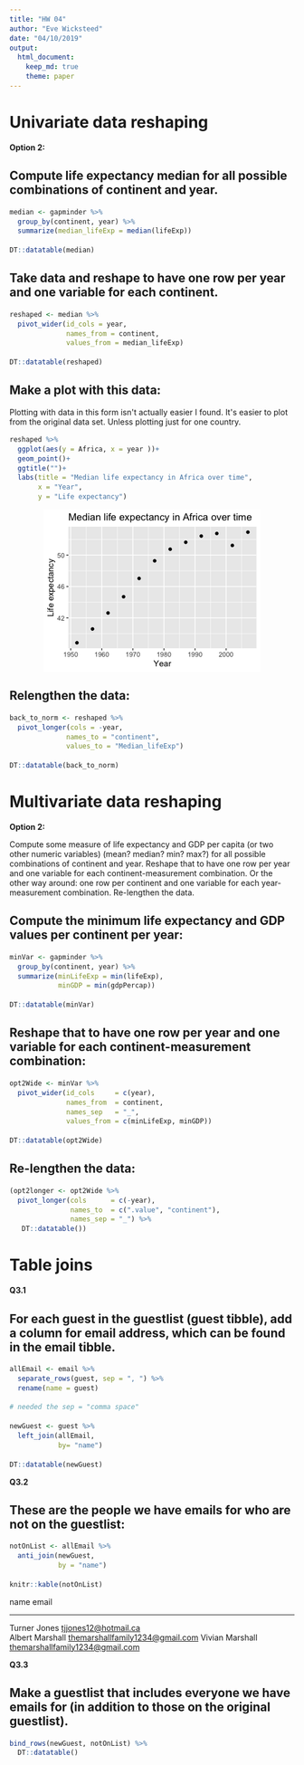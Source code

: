 ```yaml
---
title: "HW 04"
author: "Eve Wicksteed"
date: "04/10/2019"
output: 
  html_document:
    keep_md: true
    theme: paper
---
```







# Univariate data reshaping

**Option 2:**

## Compute life expectancy median for all possible combinations of continent and year. 

```r
median <- gapminder %>% 
  group_by(continent, year) %>% 
  summarize(median_lifeExp = median(lifeExp))

DT::datatable(median)
```

<!--html_preserve--><div id="htmlwidget-842f2a0acdf7b35c20b0" style="width:100%;height:auto;" class="datatables html-widget"></div>
<script type="application/json" data-for="htmlwidget-842f2a0acdf7b35c20b0">{"x":{"filter":"none","data":[["1","2","3","4","5","6","7","8","9","10","11","12","13","14","15","16","17","18","19","20","21","22","23","24","25","26","27","28","29","30","31","32","33","34","35","36","37","38","39","40","41","42","43","44","45","46","47","48","49","50","51","52","53","54","55","56","57","58","59","60"],["Africa","Africa","Africa","Africa","Africa","Africa","Africa","Africa","Africa","Africa","Africa","Africa","Americas","Americas","Americas","Americas","Americas","Americas","Americas","Americas","Americas","Americas","Americas","Americas","Asia","Asia","Asia","Asia","Asia","Asia","Asia","Asia","Asia","Asia","Asia","Asia","Europe","Europe","Europe","Europe","Europe","Europe","Europe","Europe","Europe","Europe","Europe","Europe","Oceania","Oceania","Oceania","Oceania","Oceania","Oceania","Oceania","Oceania","Oceania","Oceania","Oceania","Oceania"],[1952,1957,1962,1967,1972,1977,1982,1987,1992,1997,2002,2007,1952,1957,1962,1967,1972,1977,1982,1987,1992,1997,2002,2007,1952,1957,1962,1967,1972,1977,1982,1987,1992,1997,2002,2007,1952,1957,1962,1967,1972,1977,1982,1987,1992,1997,2002,2007,1952,1957,1962,1967,1972,1977,1982,1987,1992,1997,2002,2007],[38.833,40.5925,42.6305,44.6985,47.0315,49.2725,50.756,51.6395,52.429,52.759,51.2355,52.9265,54.745,56.074,58.299,60.523,63.441,66.353,67.405,69.498,69.862,72.146,72.047,72.899,44.869,48.284,49.325,53.655,56.95,60.765,63.739,66.295,68.69,70.265,71.028,72.396,65.9,67.65,69.525,70.61,70.885,72.335,73.49,74.815,75.451,76.116,77.5365,78.6085,69.255,70.295,71.085,71.31,71.91,72.855,74.29,75.32,76.945,78.19,79.74,80.7195]],"container":"<table class=\"display\">\n  <thead>\n    <tr>\n      <th> <\/th>\n      <th>continent<\/th>\n      <th>year<\/th>\n      <th>median_lifeExp<\/th>\n    <\/tr>\n  <\/thead>\n<\/table>","options":{"columnDefs":[{"className":"dt-right","targets":[2,3]},{"orderable":false,"targets":0}],"order":[],"autoWidth":false,"orderClasses":false}},"evals":[],"jsHooks":[]}</script><!--/html_preserve-->

## Take data and reshape to have one row per year and one variable for each continent.

```r
reshaped <- median %>% 
  pivot_wider(id_cols = year,
              names_from = continent,
              values_from = median_lifeExp)

DT::datatable(reshaped)
```

<!--html_preserve--><div id="htmlwidget-c4532e3db99881a94c35" style="width:100%;height:auto;" class="datatables html-widget"></div>
<script type="application/json" data-for="htmlwidget-c4532e3db99881a94c35">{"x":{"filter":"none","data":[["1","2","3","4","5","6","7","8","9","10","11","12"],[1952,1957,1962,1967,1972,1977,1982,1987,1992,1997,2002,2007],[38.833,40.5925,42.6305,44.6985,47.0315,49.2725,50.756,51.6395,52.429,52.759,51.2355,52.9265],[54.745,56.074,58.299,60.523,63.441,66.353,67.405,69.498,69.862,72.146,72.047,72.899],[44.869,48.284,49.325,53.655,56.95,60.765,63.739,66.295,68.69,70.265,71.028,72.396],[65.9,67.65,69.525,70.61,70.885,72.335,73.49,74.815,75.451,76.116,77.5365,78.6085],[69.255,70.295,71.085,71.31,71.91,72.855,74.29,75.32,76.945,78.19,79.74,80.7195]],"container":"<table class=\"display\">\n  <thead>\n    <tr>\n      <th> <\/th>\n      <th>year<\/th>\n      <th>Africa<\/th>\n      <th>Americas<\/th>\n      <th>Asia<\/th>\n      <th>Europe<\/th>\n      <th>Oceania<\/th>\n    <\/tr>\n  <\/thead>\n<\/table>","options":{"columnDefs":[{"className":"dt-right","targets":[1,2,3,4,5,6]},{"orderable":false,"targets":0}],"order":[],"autoWidth":false,"orderClasses":false}},"evals":[],"jsHooks":[]}</script><!--/html_preserve-->


## Make a plot with this data:

Plotting with data in this form isn't actually easier I found. It's easier to plot from the original data set. Unless plotting just for one country. 

```r
reshaped %>% 
  ggplot(aes(y = Africa, x = year ))+
  geom_point()+
  ggtitle("")+
  labs(title = "Median life expectancy in Africa over time", 
       x = "Year", 
       y = "Life expectancy") 
```

<img src="hw04_eve_files/figure-html/unnamed-chunk-4-1.png" style="display: block; margin: auto;" />

## Relengthen the data:

```r
back_to_norm <- reshaped %>% 
  pivot_longer(cols = -year,
              names_to = "continent",
              values_to = "Median_lifeExp")

DT::datatable(back_to_norm)
```

<!--html_preserve--><div id="htmlwidget-393db49e480b3e948477" style="width:100%;height:auto;" class="datatables html-widget"></div>
<script type="application/json" data-for="htmlwidget-393db49e480b3e948477">{"x":{"filter":"none","data":[["1","2","3","4","5","6","7","8","9","10","11","12","13","14","15","16","17","18","19","20","21","22","23","24","25","26","27","28","29","30","31","32","33","34","35","36","37","38","39","40","41","42","43","44","45","46","47","48","49","50","51","52","53","54","55","56","57","58","59","60"],[1952,1952,1952,1952,1952,1957,1957,1957,1957,1957,1962,1962,1962,1962,1962,1967,1967,1967,1967,1967,1972,1972,1972,1972,1972,1977,1977,1977,1977,1977,1982,1982,1982,1982,1982,1987,1987,1987,1987,1987,1992,1992,1992,1992,1992,1997,1997,1997,1997,1997,2002,2002,2002,2002,2002,2007,2007,2007,2007,2007],["Africa","Americas","Asia","Europe","Oceania","Africa","Americas","Asia","Europe","Oceania","Africa","Americas","Asia","Europe","Oceania","Africa","Americas","Asia","Europe","Oceania","Africa","Americas","Asia","Europe","Oceania","Africa","Americas","Asia","Europe","Oceania","Africa","Americas","Asia","Europe","Oceania","Africa","Americas","Asia","Europe","Oceania","Africa","Americas","Asia","Europe","Oceania","Africa","Americas","Asia","Europe","Oceania","Africa","Americas","Asia","Europe","Oceania","Africa","Americas","Asia","Europe","Oceania"],[38.833,54.745,44.869,65.9,69.255,40.5925,56.074,48.284,67.65,70.295,42.6305,58.299,49.325,69.525,71.085,44.6985,60.523,53.655,70.61,71.31,47.0315,63.441,56.95,70.885,71.91,49.2725,66.353,60.765,72.335,72.855,50.756,67.405,63.739,73.49,74.29,51.6395,69.498,66.295,74.815,75.32,52.429,69.862,68.69,75.451,76.945,52.759,72.146,70.265,76.116,78.19,51.2355,72.047,71.028,77.5365,79.74,52.9265,72.899,72.396,78.6085,80.7195]],"container":"<table class=\"display\">\n  <thead>\n    <tr>\n      <th> <\/th>\n      <th>year<\/th>\n      <th>continent<\/th>\n      <th>Median_lifeExp<\/th>\n    <\/tr>\n  <\/thead>\n<\/table>","options":{"columnDefs":[{"className":"dt-right","targets":[1,3]},{"orderable":false,"targets":0}],"order":[],"autoWidth":false,"orderClasses":false}},"evals":[],"jsHooks":[]}</script><!--/html_preserve-->


# Multivariate data reshaping

**Option 2:**

Compute some measure of life expectancy and GDP per capita (or two other numeric variables) (mean? median? min? max?) for all possible combinations of continent and year. Reshape that to have one row per year and one variable for each continent-measurement combination. Or the other way around: one row per continent and one variable for each year-measurement combination.
Re-lengthen the data.

## Compute the minimum life expectancy and GDP values per continent per year:

```r
minVar <- gapminder %>% 
  group_by(continent, year) %>% 
  summarize(minLifeExp = min(lifeExp),
            minGDP = min(gdpPercap))

DT::datatable(minVar)
```

<!--html_preserve--><div id="htmlwidget-526217281cf3cd6c55b9" style="width:100%;height:auto;" class="datatables html-widget"></div>
<script type="application/json" data-for="htmlwidget-526217281cf3cd6c55b9">{"x":{"filter":"none","data":[["1","2","3","4","5","6","7","8","9","10","11","12","13","14","15","16","17","18","19","20","21","22","23","24","25","26","27","28","29","30","31","32","33","34","35","36","37","38","39","40","41","42","43","44","45","46","47","48","49","50","51","52","53","54","55","56","57","58","59","60"],["Africa","Africa","Africa","Africa","Africa","Africa","Africa","Africa","Africa","Africa","Africa","Africa","Americas","Americas","Americas","Americas","Americas","Americas","Americas","Americas","Americas","Americas","Americas","Americas","Asia","Asia","Asia","Asia","Asia","Asia","Asia","Asia","Asia","Asia","Asia","Asia","Europe","Europe","Europe","Europe","Europe","Europe","Europe","Europe","Europe","Europe","Europe","Europe","Oceania","Oceania","Oceania","Oceania","Oceania","Oceania","Oceania","Oceania","Oceania","Oceania","Oceania","Oceania"],[1952,1957,1962,1967,1972,1977,1982,1987,1992,1997,2002,2007,1952,1957,1962,1967,1972,1977,1982,1987,1992,1997,2002,2007,1952,1957,1962,1967,1972,1977,1982,1987,1992,1997,2002,2007,1952,1957,1962,1967,1972,1977,1982,1987,1992,1997,2002,2007,1952,1957,1962,1967,1972,1977,1982,1987,1992,1997,2002,2007],[30,31.57,32.767,34.113,35.4,36.788,38.445,39.906,23.599,36.087,39.193,39.613,37.579,40.696,43.428,45.032,46.714,49.923,51.461,53.636,55.089,56.671,58.137,60.916,28.801,30.332,31.997,34.02,36.088,31.22,39.854,40.822,41.674,41.763,42.129,43.828,43.585,48.079,52.098,54.336,57.005,59.507,61.036,63.108,66.146,68.835,70.845,71.777,69.12,70.26,70.93,71.1,71.89,72.22,73.84,74.32,76.33,77.55,79.11,80.204],[298.8462121,335.9971151,355.2032273,412.9775136,464.0995039,502.3197334,462.2114149,389.8761846,410.8968239,312.188423,241.1658765,277.5518587,1397.717137,1544.402995,1662.137359,1452.057666,1654.456946,1874.298931,2011.159549,1823.015995,1456.309517,1341.726931,1270.364932,1201.637154,331,350,388,349,357,371,424,385,347,415,611,944,973.5331948,1353.989176,1709.683679,2172.352423,2860.16975,3528.481305,3630.880722,3738.932735,2497.437901,3193.054604,4604.211737,5937.029526,10039.59564,10949.64959,12217.22686,14463.91893,16046.03728,16233.7177,17632.4104,19007.19129,18363.32494,21050.41377,23189.80135,25185.00911]],"container":"<table class=\"display\">\n  <thead>\n    <tr>\n      <th> <\/th>\n      <th>continent<\/th>\n      <th>year<\/th>\n      <th>minLifeExp<\/th>\n      <th>minGDP<\/th>\n    <\/tr>\n  <\/thead>\n<\/table>","options":{"columnDefs":[{"className":"dt-right","targets":[2,3,4]},{"orderable":false,"targets":0}],"order":[],"autoWidth":false,"orderClasses":false}},"evals":[],"jsHooks":[]}</script><!--/html_preserve-->

## Reshape that to have one row per year and one variable for each continent-measurement combination:

```r
opt2Wide <- minVar %>% 
  pivot_wider(id_cols     = c(year), 
              names_from  = continent, 
              names_sep   = "_", 
              values_from = c(minLifeExp, minGDP))

DT::datatable(opt2Wide)
```

<!--html_preserve--><div id="htmlwidget-b1ccbfbf856896d43b86" style="width:100%;height:auto;" class="datatables html-widget"></div>
<script type="application/json" data-for="htmlwidget-b1ccbfbf856896d43b86">{"x":{"filter":"none","data":[["1","2","3","4","5","6","7","8","9","10","11","12"],[1952,1957,1962,1967,1972,1977,1982,1987,1992,1997,2002,2007],[30,31.57,32.767,34.113,35.4,36.788,38.445,39.906,23.599,36.087,39.193,39.613],[37.579,40.696,43.428,45.032,46.714,49.923,51.461,53.636,55.089,56.671,58.137,60.916],[28.801,30.332,31.997,34.02,36.088,31.22,39.854,40.822,41.674,41.763,42.129,43.828],[43.585,48.079,52.098,54.336,57.005,59.507,61.036,63.108,66.146,68.835,70.845,71.777],[69.12,70.26,70.93,71.1,71.89,72.22,73.84,74.32,76.33,77.55,79.11,80.204],[298.8462121,335.9971151,355.2032273,412.9775136,464.0995039,502.3197334,462.2114149,389.8761846,410.8968239,312.188423,241.1658765,277.5518587],[1397.717137,1544.402995,1662.137359,1452.057666,1654.456946,1874.298931,2011.159549,1823.015995,1456.309517,1341.726931,1270.364932,1201.637154],[331,350,388,349,357,371,424,385,347,415,611,944],[973.5331948,1353.989176,1709.683679,2172.352423,2860.16975,3528.481305,3630.880722,3738.932735,2497.437901,3193.054604,4604.211737,5937.029526],[10039.59564,10949.64959,12217.22686,14463.91893,16046.03728,16233.7177,17632.4104,19007.19129,18363.32494,21050.41377,23189.80135,25185.00911]],"container":"<table class=\"display\">\n  <thead>\n    <tr>\n      <th> <\/th>\n      <th>year<\/th>\n      <th>minLifeExp_Africa<\/th>\n      <th>minLifeExp_Americas<\/th>\n      <th>minLifeExp_Asia<\/th>\n      <th>minLifeExp_Europe<\/th>\n      <th>minLifeExp_Oceania<\/th>\n      <th>minGDP_Africa<\/th>\n      <th>minGDP_Americas<\/th>\n      <th>minGDP_Asia<\/th>\n      <th>minGDP_Europe<\/th>\n      <th>minGDP_Oceania<\/th>\n    <\/tr>\n  <\/thead>\n<\/table>","options":{"columnDefs":[{"className":"dt-right","targets":[1,2,3,4,5,6,7,8,9,10,11]},{"orderable":false,"targets":0}],"order":[],"autoWidth":false,"orderClasses":false}},"evals":[],"jsHooks":[]}</script><!--/html_preserve-->

## Re-lengthen the data:

```r
(opt2longer <- opt2Wide %>% 
  pivot_longer(cols      = c(-year), 
               names_to  = c(".value", "continent"),
               names_sep = "_") %>% 
   DT::datatable())
```

<!--html_preserve--><div id="htmlwidget-dbac42b8953710d29a53" style="width:100%;height:auto;" class="datatables html-widget"></div>
<script type="application/json" data-for="htmlwidget-dbac42b8953710d29a53">{"x":{"filter":"none","data":[["1","2","3","4","5","6","7","8","9","10","11","12","13","14","15","16","17","18","19","20","21","22","23","24","25","26","27","28","29","30","31","32","33","34","35","36","37","38","39","40","41","42","43","44","45","46","47","48","49","50","51","52","53","54","55","56","57","58","59","60"],[1952,1952,1952,1952,1952,1957,1957,1957,1957,1957,1962,1962,1962,1962,1962,1967,1967,1967,1967,1967,1972,1972,1972,1972,1972,1977,1977,1977,1977,1977,1982,1982,1982,1982,1982,1987,1987,1987,1987,1987,1992,1992,1992,1992,1992,1997,1997,1997,1997,1997,2002,2002,2002,2002,2002,2007,2007,2007,2007,2007],["Africa","Americas","Asia","Europe","Oceania","Africa","Americas","Asia","Europe","Oceania","Africa","Americas","Asia","Europe","Oceania","Africa","Americas","Asia","Europe","Oceania","Africa","Americas","Asia","Europe","Oceania","Africa","Americas","Asia","Europe","Oceania","Africa","Americas","Asia","Europe","Oceania","Africa","Americas","Asia","Europe","Oceania","Africa","Americas","Asia","Europe","Oceania","Africa","Americas","Asia","Europe","Oceania","Africa","Americas","Asia","Europe","Oceania","Africa","Americas","Asia","Europe","Oceania"],[30,37.579,28.801,43.585,69.12,31.57,40.696,30.332,48.079,70.26,32.767,43.428,31.997,52.098,70.93,34.113,45.032,34.02,54.336,71.1,35.4,46.714,36.088,57.005,71.89,36.788,49.923,31.22,59.507,72.22,38.445,51.461,39.854,61.036,73.84,39.906,53.636,40.822,63.108,74.32,23.599,55.089,41.674,66.146,76.33,36.087,56.671,41.763,68.835,77.55,39.193,58.137,42.129,70.845,79.11,39.613,60.916,43.828,71.777,80.204],[298.8462121,1397.717137,331,973.5331948,10039.59564,335.9971151,1544.402995,350,1353.989176,10949.64959,355.2032273,1662.137359,388,1709.683679,12217.22686,412.9775136,1452.057666,349,2172.352423,14463.91893,464.0995039,1654.456946,357,2860.16975,16046.03728,502.3197334,1874.298931,371,3528.481305,16233.7177,462.2114149,2011.159549,424,3630.880722,17632.4104,389.8761846,1823.015995,385,3738.932735,19007.19129,410.8968239,1456.309517,347,2497.437901,18363.32494,312.188423,1341.726931,415,3193.054604,21050.41377,241.1658765,1270.364932,611,4604.211737,23189.80135,277.5518587,1201.637154,944,5937.029526,25185.00911]],"container":"<table class=\"display\">\n  <thead>\n    <tr>\n      <th> <\/th>\n      <th>year<\/th>\n      <th>continent<\/th>\n      <th>minLifeExp<\/th>\n      <th>minGDP<\/th>\n    <\/tr>\n  <\/thead>\n<\/table>","options":{"columnDefs":[{"className":"dt-right","targets":[1,3,4]},{"orderable":false,"targets":0}],"order":[],"autoWidth":false,"orderClasses":false}},"evals":[],"jsHooks":[]}</script><!--/html_preserve-->

# Table joins




**Q3.1**

## For each guest in the guestlist (guest tibble), add a column for email address, which can be found in the email tibble.


```r
allEmail <- email %>% 
  separate_rows(guest, sep = ", ") %>% 
  rename(name = guest)

# needed the sep = "comma space"

newGuest <- guest %>% 
  left_join(allEmail, 
            by= "name")

DT::datatable(newGuest)
```

<!--html_preserve--><div id="htmlwidget-3296aa6f0fca1e7e9a5c" style="width:100%;height:auto;" class="datatables html-widget"></div>
<script type="application/json" data-for="htmlwidget-3296aa6f0fca1e7e9a5c">{"x":{"filter":"none","data":[["1","2","3","4","5","6","7","8","9","10","11","12","13","14","15","16","17","18","19","20","21","22","23","24","25","26","27","28","29","30"],[1,1,1,1,2,2,3,4,5,5,5,6,6,7,7,8,9,10,11,12,12,12,12,12,13,13,14,14,15,15],["Sommer Medrano","Phillip Medrano","Blanka Medrano","Emaan Medrano","Blair Park","Nigel Webb","Sinead English","Ayra Marks","Atlanta Connolly","Denzel Connolly","Chanelle Shah","Jolene Welsh","Hayley Booker","Amayah Sanford","Erika Foley","Ciaron Acosta","Diana Stuart","Cosmo Dunkley","Cai Mcdaniel","Daisy-May Caldwell","Martin Caldwell","Violet Caldwell","Nazifa Caldwell","Eric Caldwell","Rosanna Bird","Kurtis Frost","Huma Stokes","Samuel Rutledge","Eddison Collier","Stewart Nicholls"],["PENDING","vegetarian","chicken","PENDING","chicken",null,"PENDING","vegetarian","PENDING","fish","chicken",null,"vegetarian",null,"PENDING","PENDING","vegetarian","PENDING","fish","chicken","PENDING","PENDING","chicken","chicken","vegetarian","PENDING",null,"chicken","PENDING","chicken"],["PENDING","Menu C","Menu A","PENDING","Menu C",null,"PENDING","Menu B","PENDING","Menu B","Menu C",null,"Menu C","PENDING","PENDING","Menu A","Menu C","PENDING","Menu C","Menu B","PENDING","PENDING","PENDING","Menu B","Menu C","PENDING",null,"Menu C","PENDING","Menu B"],["PENDING","CONFIRMED","CONFIRMED","PENDING","CONFIRMED","CANCELLED","PENDING","PENDING","PENDING","CONFIRMED","CONFIRMED","CANCELLED","CONFIRMED","CANCELLED","PENDING","PENDING","CONFIRMED","PENDING","CONFIRMED","CONFIRMED","PENDING","PENDING","PENDING","CONFIRMED","CONFIRMED","PENDING","CANCELLED","CONFIRMED","PENDING","CONFIRMED"],["PENDING","CONFIRMED","CONFIRMED","PENDING","CONFIRMED","CANCELLED","PENDING","PENDING","PENDING","CONFIRMED","CONFIRMED","CANCELLED","CONFIRMED","PENDING","PENDING","PENDING","CONFIRMED","PENDING","CONFIRMED","CONFIRMED","PENDING","PENDING","PENDING","CONFIRMED","CONFIRMED","PENDING","CANCELLED","CONFIRMED","PENDING","CONFIRMED"],["PENDING","CONFIRMED","CONFIRMED","PENDING","CONFIRMED","CANCELLED","PENDING","PENDING","PENDING","CONFIRMED","CONFIRMED","CANCELLED","CONFIRMED","PENDING","PENDING","PENDING","CONFIRMED","PENDING","CONFIRMED","CONFIRMED","PENDING","PENDING","PENDING","CONFIRMED","CONFIRMED","PENDING","CANCELLED","CONFIRMED","PENDING","CONFIRMED"],["sommm@gmail.com","sommm@gmail.com","sommm@gmail.com","sommm@gmail.com","bpark@gmail.com","bpark@gmail.com","singlish@hotmail.ca","marksa42@gmail.com",null,null,null,"jw1987@hotmail.com","jw1987@hotmail.com","erikaaaaaa@gmail.com","erikaaaaaa@gmail.com","shining_ciaron@gmail.com","doodledianastu@gmail.com",null,null,"caldwellfamily5212@gmail.com","caldwellfamily5212@gmail.com","caldwellfamily5212@gmail.com","caldwellfamily5212@gmail.com","caldwellfamily5212@gmail.com","rosy1987b@gmail.com","rosy1987b@gmail.com","humastokes@gmail.com","humastokes@gmail.com","eddison.collier@gmail.com","eddison.collier@gmail.com"]],"container":"<table class=\"display\">\n  <thead>\n    <tr>\n      <th> <\/th>\n      <th>party<\/th>\n      <th>name<\/th>\n      <th>meal_wedding<\/th>\n      <th>meal_brunch<\/th>\n      <th>attendance_wedding<\/th>\n      <th>attendance_brunch<\/th>\n      <th>attendance_golf<\/th>\n      <th>email<\/th>\n    <\/tr>\n  <\/thead>\n<\/table>","options":{"columnDefs":[{"className":"dt-right","targets":1},{"orderable":false,"targets":0}],"order":[],"autoWidth":false,"orderClasses":false}},"evals":[],"jsHooks":[]}</script><!--/html_preserve-->

**Q3.2**

## These are the people we have emails for who are not on the guestlist:

```r
notOnList <- allEmail %>% 
  anti_join(newGuest, 
            by = "name")

knitr::kable(notOnList)
```



name              email                           
----------------  --------------------------------
Turner Jones      tjjones12@hotmail.ca            
Albert Marshall   themarshallfamily1234@gmail.com 
Vivian Marshall   themarshallfamily1234@gmail.com 

**Q3.3**

## Make a guestlist that includes everyone we have emails for (in addition to those on the original guestlist).


```r
bind_rows(newGuest, notOnList) %>% 
  DT::datatable()
```

<!--html_preserve--><div id="htmlwidget-937df1924a3b96fdbf6f" style="width:100%;height:auto;" class="datatables html-widget"></div>
<script type="application/json" data-for="htmlwidget-937df1924a3b96fdbf6f">{"x":{"filter":"none","data":[["1","2","3","4","5","6","7","8","9","10","11","12","13","14","15","16","17","18","19","20","21","22","23","24","25","26","27","28","29","30","31","32","33"],[1,1,1,1,2,2,3,4,5,5,5,6,6,7,7,8,9,10,11,12,12,12,12,12,13,13,14,14,15,15,null,null,null],["Sommer Medrano","Phillip Medrano","Blanka Medrano","Emaan Medrano","Blair Park","Nigel Webb","Sinead English","Ayra Marks","Atlanta Connolly","Denzel Connolly","Chanelle Shah","Jolene Welsh","Hayley Booker","Amayah Sanford","Erika Foley","Ciaron Acosta","Diana Stuart","Cosmo Dunkley","Cai Mcdaniel","Daisy-May Caldwell","Martin Caldwell","Violet Caldwell","Nazifa Caldwell","Eric Caldwell","Rosanna Bird","Kurtis Frost","Huma Stokes","Samuel Rutledge","Eddison Collier","Stewart Nicholls","Turner Jones","Albert Marshall","Vivian Marshall"],["PENDING","vegetarian","chicken","PENDING","chicken",null,"PENDING","vegetarian","PENDING","fish","chicken",null,"vegetarian",null,"PENDING","PENDING","vegetarian","PENDING","fish","chicken","PENDING","PENDING","chicken","chicken","vegetarian","PENDING",null,"chicken","PENDING","chicken",null,null,null],["PENDING","Menu C","Menu A","PENDING","Menu C",null,"PENDING","Menu B","PENDING","Menu B","Menu C",null,"Menu C","PENDING","PENDING","Menu A","Menu C","PENDING","Menu C","Menu B","PENDING","PENDING","PENDING","Menu B","Menu C","PENDING",null,"Menu C","PENDING","Menu B",null,null,null],["PENDING","CONFIRMED","CONFIRMED","PENDING","CONFIRMED","CANCELLED","PENDING","PENDING","PENDING","CONFIRMED","CONFIRMED","CANCELLED","CONFIRMED","CANCELLED","PENDING","PENDING","CONFIRMED","PENDING","CONFIRMED","CONFIRMED","PENDING","PENDING","PENDING","CONFIRMED","CONFIRMED","PENDING","CANCELLED","CONFIRMED","PENDING","CONFIRMED",null,null,null],["PENDING","CONFIRMED","CONFIRMED","PENDING","CONFIRMED","CANCELLED","PENDING","PENDING","PENDING","CONFIRMED","CONFIRMED","CANCELLED","CONFIRMED","PENDING","PENDING","PENDING","CONFIRMED","PENDING","CONFIRMED","CONFIRMED","PENDING","PENDING","PENDING","CONFIRMED","CONFIRMED","PENDING","CANCELLED","CONFIRMED","PENDING","CONFIRMED",null,null,null],["PENDING","CONFIRMED","CONFIRMED","PENDING","CONFIRMED","CANCELLED","PENDING","PENDING","PENDING","CONFIRMED","CONFIRMED","CANCELLED","CONFIRMED","PENDING","PENDING","PENDING","CONFIRMED","PENDING","CONFIRMED","CONFIRMED","PENDING","PENDING","PENDING","CONFIRMED","CONFIRMED","PENDING","CANCELLED","CONFIRMED","PENDING","CONFIRMED",null,null,null],["sommm@gmail.com","sommm@gmail.com","sommm@gmail.com","sommm@gmail.com","bpark@gmail.com","bpark@gmail.com","singlish@hotmail.ca","marksa42@gmail.com",null,null,null,"jw1987@hotmail.com","jw1987@hotmail.com","erikaaaaaa@gmail.com","erikaaaaaa@gmail.com","shining_ciaron@gmail.com","doodledianastu@gmail.com",null,null,"caldwellfamily5212@gmail.com","caldwellfamily5212@gmail.com","caldwellfamily5212@gmail.com","caldwellfamily5212@gmail.com","caldwellfamily5212@gmail.com","rosy1987b@gmail.com","rosy1987b@gmail.com","humastokes@gmail.com","humastokes@gmail.com","eddison.collier@gmail.com","eddison.collier@gmail.com","tjjones12@hotmail.ca","themarshallfamily1234@gmail.com","themarshallfamily1234@gmail.com"]],"container":"<table class=\"display\">\n  <thead>\n    <tr>\n      <th> <\/th>\n      <th>party<\/th>\n      <th>name<\/th>\n      <th>meal_wedding<\/th>\n      <th>meal_brunch<\/th>\n      <th>attendance_wedding<\/th>\n      <th>attendance_brunch<\/th>\n      <th>attendance_golf<\/th>\n      <th>email<\/th>\n    <\/tr>\n  <\/thead>\n<\/table>","options":{"columnDefs":[{"className":"dt-right","targets":1},{"orderable":false,"targets":0}],"order":[],"autoWidth":false,"orderClasses":false}},"evals":[],"jsHooks":[]}</script><!--/html_preserve-->

